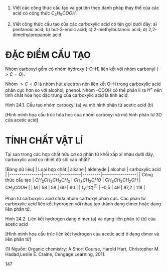 1. Viết các công thức cấu tạo và gọi tên theo danh pháp thay thế của các acid có công thức $C_4H_9COOH$.

2. Viết công thức cấu tạo của các carboxylic acid có tên gọi dưới đây:
a) pentanoic acid;                           b) but-3-enoic acid;
c) 2-methylbutanoic acid;                    d) 2,2-dimethylpropanoic acid.

# ĐẶC ĐIỂM CẤU TẠO

Nhóm carboxyl gồm có nhóm hydroxy (–O–H) liên kết với nhóm carbonyl ($>C=O$).

Nhóm $>C=O$ là nhóm hút electron nên liên kết O–H trong carboxylic acid phân cực hơn so với alcohol, phenol. Nhóm –COOH có thể phân li ra $H^+$ nên tính chất hóa học đặc trưng của carboxylic acid là tính acid.

Hình 24.1. Cấu tạo nhóm carboxyl (a) và mô hình phân tử acetic acid (b)

[Hình minh họa cấu trúc hóa học của nhóm carboxyl và mô hình phân tử 3D của acetic acid]

# TÍNH CHẤT VẬT LÍ

Tại sao trong các hợp chất hữu cơ có phân tử khối xấp xỉ nhau dưới đây, carboxylic acid có nhiệt độ sôi cao nhất?

[Bảng dữ liệu]
| Loại hợp chất | alkane | aldehyde | alcohol | carboxylic acid |
|----------------|--------|----------|---------|-----------------|
| Công thức cấu tạo | $CH_3CH_2CH_2CH_3$ | $CH_3CH_2CHO$ | $CH_3CH_2CH_2OH$ | $CH_3COOH$ |
| M | 58 | 58 | 60 | 60 |
| $t_s (°C)^{(1)}$ | –0,5 | 49 | 97,2 | 118 |

Phân tử carboxylic acid chứa nhóm carboxyl phân cực. Các phân tử carboxylic acid liên kết hydrogen với nhau tạo thành dạng dimer hoặc dạng liên phân tử.

Hình 24.2. Liên kết hydrogen dạng dimer (a) và dạng liên phân tử (b) của acetic acid

[Hình minh họa cấu trúc liên kết hydrogen của acetic acid ở dạng dimer và liên phân tử]

(1) Nguồn: Organic chemistry: A Short Course, Harold Hart, Christopher M. Hadad,Leslie E. Craine, Cengage Learning, 2011.

147